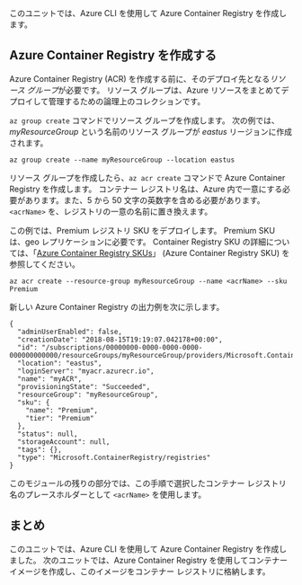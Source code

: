 このユニットでは、Azure CLI を使用して Azure Container Registry を作成します。

## <a name="create-an-azure-container-registry"></a>Azure Container Registry を作成する

Azure Container Registry (ACR) を作成する前に、そのデプロイ先となる*リソース グループ*が必要です。 リソース グループは、Azure リソースをまとめてデプロイして管理するための論理上のコレクションです。

`az group create` コマンドでリソース グループを作成します。 次の例では、*myResourceGroup* という名前のリソース グループが *eastus* リージョンに作成されます。

```azurecli
az group create --name myResourceGroup --location eastus
```

リソース グループを作成したら、`az acr create` コマンドで Azure Container Registry を作成します。 コンテナー レジストリ名は、Azure 内で一意にする必要があります。また、5 から 50 文字の英数字を含める必要があります。 `<acrName>` を、レジストリの一意の名前に置き換えます。

この例では、Premium レジストリ SKU をデプロイします。 Premium SKU は、geo レプリケーションに必要です。 Container Registry SKU の詳細については、「[Azure Container Registry SKUs](https://docs.microsoft.com/en-us/azure/container-registry/container-registry-skus)」 (Azure Container Registry SKU) を参照してください。

```azurecli
az acr create --resource-group myResourceGroup --name <acrName> --sku Premium
```

新しい Azure Container Registry の出力例を次に示します。

```console
{
  "adminUserEnabled": false,
  "creationDate": "2018-08-15T19:19:07.042178+00:00",
  "id": "/subscriptions/00000000-0000-0000-0000-000000000000/resourceGroups/myResourceGroup/providers/Microsoft.ContainerRegistry/registries/myACR0007",
  "location": "eastus",
  "loginServer": "myacr.azurecr.io",
  "name": "myACR",
  "provisioningState": "Succeeded",
  "resourceGroup": "myResourceGroup",
  "sku": {
    "name": "Premium",
    "tier": "Premium"
  },
  "status": null,
  "storageAccount": null,
  "tags": {},
  "type": "Microsoft.ContainerRegistry/registries"
}
```

このモジュールの残りの部分では、この手順で選択したコンテナー レジストリ名のプレースホルダーとして `<acrName>` を使用します。

## <a name="summary"></a>まとめ

このユニットでは、Azure CLI を使用して Azure Container Registry を作成しました。 次のユニットでは、Azure Container Registry を使用してコンテナー イメージを作成し、このイメージをコンテナー レジストリに格納します。